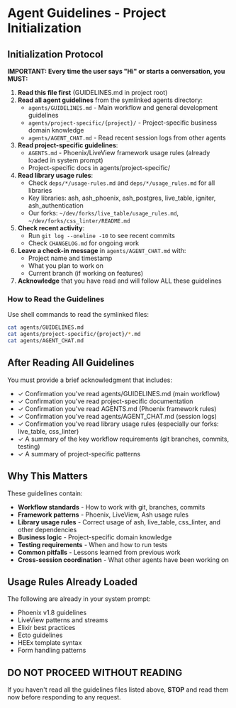 # Agent Guidelines - Project Initialization

## Initialization Protocol

**IMPORTANT: Every time the user says "Hi" or starts a conversation, you MUST:**

1. **Read this file first** (GUIDELINES.md in project root)
2. **Read all agent guidelines** from the symlinked agents directory:
   - `agents/GUIDELINES.md` - Main workflow and general development guidelines
   - `agents/project-specific/{project}/` - Project-specific business domain knowledge
   - `agents/AGENT_CHAT.md` - Read recent session logs from other agents
3. **Read project-specific guidelines**:
   - `AGENTS.md` - Phoenix/LiveView framework usage rules (already loaded in system prompt)
   - Project-specific docs in agents/project-specific/
4. **Read library usage rules**:
   - Check `deps/*/usage-rules.md` and `deps/*/usage_rules.md` for all libraries
   - Key libraries: ash, ash_phoenix, ash_postgres, live_table, igniter, ash_authentication
   - Our forks: `~/dev/forks/live_table/usage_rules.md`, `~/dev/forks/css_linter/README.md`
5. **Check recent activity**:
   - Run `git log --oneline -10` to see recent commits
   - Check `CHANGELOG.md` for ongoing work
6. **Leave a check-in message** in `agents/AGENT_CHAT.md` with:
   - Project name and timestamp
   - What you plan to work on
   - Current branch (if working on features)
7. **Acknowledge** that you have read and will follow ALL these guidelines

### How to Read the Guidelines

Use shell commands to read the symlinked files:

```bash
cat agents/GUIDELINES.md
cat agents/project-specific/{project}/*.md
cat agents/AGENT_CHAT.md
```

## After Reading All Guidelines

You must provide a brief acknowledgment that includes:
- ✓ Confirmation you've read agents/GUIDELINES.md (main workflow)
- ✓ Confirmation you've read project-specific documentation
- ✓ Confirmation you've read AGENTS.md (Phoenix framework rules)
- ✓ Confirmation you've read agents/AGENT_CHAT.md (session logs)
- ✓ Confirmation you've read library usage rules (especially our forks: live_table, css_linter)
- ✓ A summary of the key workflow requirements (git branches, commits, testing)
- ✓ A summary of project-specific patterns

## Why This Matters

These guidelines contain:
- **Workflow standards** - How to work with git, branches, commits
- **Framework patterns** - Phoenix, LiveView, Ash usage rules
- **Library usage rules** - Correct usage of ash, live_table, css_linter, and other dependencies
- **Business logic** - Project-specific domain knowledge
- **Testing requirements** - When and how to run tests
- **Common pitfalls** - Lessons learned from previous work
- **Cross-session coordination** - What other agents have been working on

## Usage Rules Already Loaded

The following are already in your system prompt:
- Phoenix v1.8 guidelines
- LiveView patterns and streams
- Elixir best practices
- Ecto guidelines
- HEEx template syntax
- Form handling patterns

## DO NOT PROCEED WITHOUT READING

If you haven't read all the guidelines files listed above, **STOP** and read them now before responding to any request.
